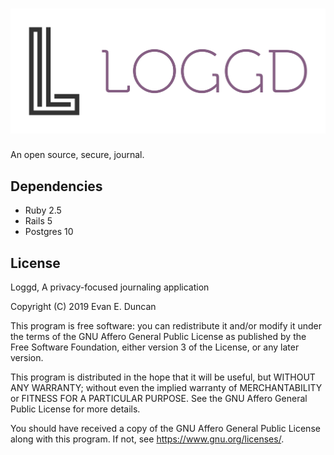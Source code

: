 ![Loggd](./app/assets/images/logo/logo_transparent_background.png)
===
An open source, secure, journal.

## Dependencies
* Ruby 2.5
* Rails 5
* Postgres 10

## License
Loggd, A privacy-focused journaling application

Copyright (C) 2019 Evan E. Duncan

This program is free software: you can redistribute it and/or modify
it under the terms of the GNU Affero General Public License as published
by the Free Software Foundation, either version 3 of the License, or
 any later version.

This program is distributed in the hope that it will be useful,
but WITHOUT ANY WARRANTY; without even the implied warranty of
MERCHANTABILITY or FITNESS FOR A PARTICULAR PURPOSE.  See the
GNU Affero General Public License for more details.

You should have received a copy of the GNU Affero General Public License
along with this program.  If not, see <https://www.gnu.org/licenses/>.
